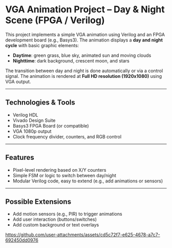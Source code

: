 #  VGA Animation Project – Day & Night Scene (FPGA / Verilog)

This project implements a simple VGA animation using Verilog and an FPGA development board (e.g., Basys3). The animation displays a **day and night cycle** with basic graphic elements:

-  **Daytime**: green grass, blue sky, animated sun and moving clouds  
-  **Nighttime**: dark background, crescent moon, and stars

The transition between day and night is done automatically or via a control signal. The animation is rendered at **Full HD resolution (1920x1080)** using VGA output.

---

## Technologies & Tools

- Verilog HDL  
- Vivado Design Suite  
- Basys3 FPGA Board (or compatible)  
- VGA 1080p output  
- Clock frequency divider, counters, and RGB control  

---

## Features

- Pixel-level rendering based on X/Y counters  
- Simple FSM or logic to switch between day/night  
- Modular Verilog code, easy to extend (e.g., add animations or sensors)

---

## Possible Extensions

- Add motion sensors (e.g., PIR) to trigger animations  
- Add user interaction (buttons/switches)  
- Add custom background or text overlays






https://github.com/user-attachments/assets/cd5c72f7-e625-4678-a7c7-692450dd0976


